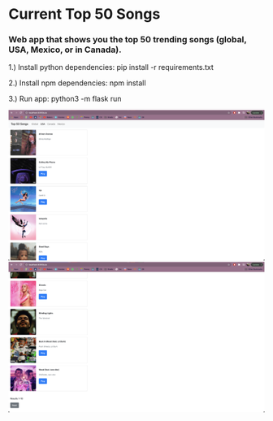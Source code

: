 # Current Top 50 Songs
### Web app that shows you the top 50 trending songs (global, USA, Mexico, or in Canada).

1.) Install python dependencies: pip install -r requirements.txt

2.) Install npm dependencies: npm install

3.) Run app: python3 -m flask run

<img src="readme1.png" alt="drawing" width="1000"/>
<img src="readme2.png" alt="drawing" width="1000"/>

